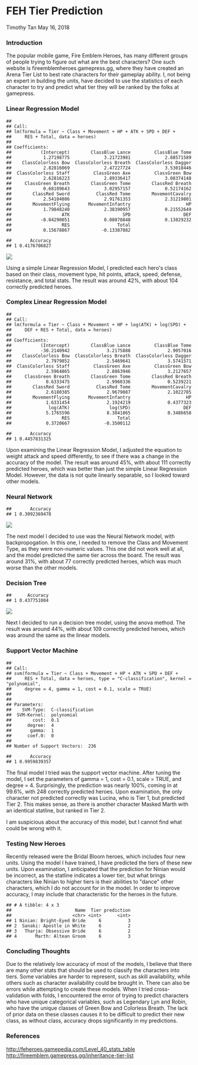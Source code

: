 FEH Tier Prediction
================
Timothy Tan
May 16, 2018

### Introduction

The popular mobile game, Fire Emblem Heroes, has many different groups of people trying to figure out what are the best characters? One such website is fireemblemheroes.gamepress.gg, where they have created an Arena Tier List to best rate characters for their gameplay ability. I, not being an expert in building the units, have decided to use the statistics of each character to try and predict what tier they will be ranked by the folks at gamepress.

### Linear Regression Model

    ## 
    ## Call:
    ## lm(formula = Tier ~ Class + Movement + HP + ATK + SPD + DEF + 
    ##     RES + Total, data = heroes)
    ## 
    ## Coefficients:
    ##           (Intercept)        ClassBlue Lance         ClassBlue Tome  
    ##            1.27198775             3.21723981             2.88571589  
    ##    ClassColorless Bow  ClassColorless Breath  ClassColorless Dagger  
    ##            2.82816069             2.47227724             3.53018446  
    ##  ClassColorless Staff         ClassGreen Axe         ClassGreen Bow  
    ##            2.62816223             2.89336417             3.08374148  
    ##     ClassGreen Breath        ClassGreen Tome        ClassRed Breath  
    ##            0.68109643             3.02957157             0.52174162  
    ##        ClassRed Sword          ClassRed Tome        MovementCavalry  
    ##            2.54104086             2.91761353             2.31219801  
    ##        MovementFlying       MovementInfantry                     HP  
    ##            1.79848240             2.38390957             0.21552649  
    ##                   ATK                    SPD                    DEF  
    ##           -0.04290051             0.08078848             0.13829232  
    ##                   RES                  Total  
    ##            0.15678867            -0.13387082

    ##       Accuracy
    ## 1 0.4176706827

![](FEH_Tier_Prediction_files/figure-markdown_github-ascii_identifiers/unnamed-chunk-2-1.png)

Using a simple Linear Regression Model, I predicted each hero's class based on their class, movement type, hit points, attack, speed, defense, resistance, and total stats. The result was around 42%, with about 104 correctly predicted heroes.

### Complex Linear Regression Model

    ## 
    ## Call:
    ## lm(formula = Tier ~ Class + Movement + HP + log(ATK) + log(SPD) + 
    ##     DEF + RES + Total, data = heroes)
    ## 
    ## Coefficients:
    ##           (Intercept)        ClassBlue Lance         ClassBlue Tome  
    ##           -30.2140942              3.2175888              2.9057016  
    ##    ClassColorless Bow  ClassColorless Breath  ClassColorless Dagger  
    ##             2.7979852              2.5469641              3.5741571  
    ##  ClassColorless Staff         ClassGreen Axe         ClassGreen Bow  
    ##             2.5964865              2.8863946              3.2127657  
    ##     ClassGreen Breath        ClassGreen Tome        ClassRed Breath  
    ##             0.6333475              2.9960336              0.5239221  
    ##        ClassRed Sword          ClassRed Tome        MovementCavalry  
    ##             2.6180385              2.9679087              2.1022785  
    ##        MovementFlying       MovementInfantry                     HP  
    ##             1.6331454              2.1924219              0.4377323  
    ##              log(ATK)               log(SPD)                    DEF  
    ##             5.1765596              8.3041865              0.3486658  
    ##                   RES                  Total  
    ##             0.3720667             -0.3500112

    ##       Accuracy
    ## 1 0.4457831325

Upon examining the Linear Regression Model, I adjusted the equation to weight attack and speed differently, to see if there was a change in the accuracy of the model. The result was around 45%, with about 111 correctly predicted heroes, which was better than just the simple Linear Regression Model. However, the data is not quite linearly separable, so I looked toward other models.

### Neural Network

    ##       Accuracy
    ## 1 0.3092369478

![](FEH_Tier_Prediction_files/figure-markdown_github-ascii_identifiers/unnamed-chunk-4-1.png)

The next model I decided to use was the Neural Network model, with backpropogation. In this one, I needed to remove the Class and Movement Type, as they were non-numeric values. This one did not work well at all, and the model predicted the same tier across the board. The result was around 31%, with about 77 correctly predicted heroes, which was much worse than the other models.

### Decision Tree

    ##      Accuracy
    ## 1 0.437751004

![](FEH_Tier_Prediction_files/figure-markdown_github-ascii_identifiers/unnamed-chunk-5-1.png)

Next I decided to run a decision tree model, using the anova method. The result was around 44%, with about 109 correctly predicted heroes, which was around the same as the linear models.

### Support Vector Machine

    ## 
    ## Call:
    ## svm(formula = Tier ~ Class + Movement + HP + ATK + SPD + DEF + 
    ##     RES + Total, data = heroes, type = "C-classification", kernel = "polynomial", 
    ##     degree = 4, gamma = 1, cost = 0.1, scale = TRUE)
    ## 
    ## 
    ## Parameters:
    ##    SVM-Type:  C-classification 
    ##  SVM-Kernel:  polynomial 
    ##        cost:  0.1 
    ##      degree:  4 
    ##       gamma:  1 
    ##      coef.0:  0 
    ## 
    ## Number of Support Vectors:  236

    ##       Accuracy
    ## 1 0.9959839357

The final model I tried was the support vector machine. After tuning the model, I set the parameters of gamma = 1, cost = 0.1, scale = TRUE, and degree = 4. Surprisingly, the prediction was nearly 100%, coming in at 99.6%, with 248 correctly predicted heroes. Upon examination, the only character not predicted correctly was Lucina, who is Tier 1, but predicted Tier 2. This makes sense, as there is another character Masked Marth with an identical statline, but ranked in Tier 2.

I am suspicious about the accuracy of this model, but I cannot find what could be wrong with it.

### Testing New Heroes

Recently released were the Bridal Bloom heroes, which includes four new units. Using the model I have trained, I have predicted the tiers of these new units. Upon examination, I anticipated that the prediction for Ninian would be incorrect, as the statline indicates a lower tier, but what brings characters like Ninian to higher tiers is their abilities to "dance" other characters, which I do not account for in the model. In order to improve accuracy, I may include that characteristic for the heroes in the future.

    ## # A tibble: 4 x 3
    ##                        Name  Tier prediction
    ##                       <chr> <int>      <int>
    ## 1 Ninian: Bright-Eyed Bride     6          3
    ## 2  Sanaki: Apostle in White     6          2
    ## 3   Tharja: Obsessive Bride     6          2
    ## 4       Marth: Altean Groom     6          3

### Concluding Thoughts

Due to the relatively low accuracy of most of the models, I believe that there are many other stats that should be used to classify the characters into tiers. Some variables are harder to represent, such as skill availability, while others such as character availability could be brought in. There can also be errors while attempting to create these models. When I tried cross-validation with folds, I encountered the error of trying to predict characters who have unique categorical variables, such as Legendary Lyn and Robin, who have the unique classes of Green Bow and Colorless Breath. The lack of prior data on these classes causes it to be difficult to predict their new class, as without class, accuracy drops significantly in my predictions.

### References

<http://feheroes.gamepedia.com/Level_40_stats_table>
<http://fireemblem.gamepress.gg/inheritance-tier-list>
